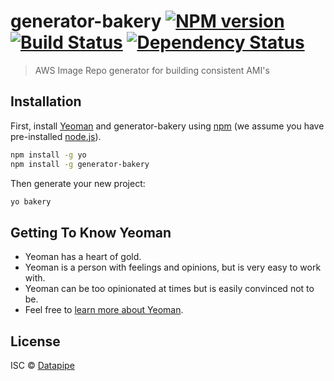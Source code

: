 # generator-bakery [![NPM version][npm-image]][npm-url] [![Build Status][travis-image]][travis-url] [![Dependency Status][daviddm-image]][daviddm-url]
> AWS Image Repo generator for building consistent AMI&#39;s

## Installation

First, install [Yeoman](http://yeoman.io) and generator-bakery using [npm](https://www.npmjs.com/) (we assume you have pre-installed [node.js](https://nodejs.org/)).

```bash
npm install -g yo
npm install -g generator-bakery
```

Then generate your new project:

```bash
yo bakery
```

## Getting To Know Yeoman

 * Yeoman has a heart of gold.
 * Yeoman is a person with feelings and opinions, but is very easy to work with.
 * Yeoman can be too opinionated at times but is easily convinced not to be.
 * Feel free to [learn more about Yeoman](http://yeoman.io/).

## License

ISC © [Datapipe](https://datapipe.com/)


[npm-image]: https://badge.fury.io/js/generator-imagebuild.svg
[npm-url]: https://npmjs.org/package/generator-imagebuild
[travis-image]: https://travis-ci.org/patrickmcclory/generator-imagebuild.svg?branch=master
[travis-url]: https://travis-ci.org/patrickmcclory/generator-imagebuild
[daviddm-image]: https://david-dm.org/patrickmcclory/generator-imagebuild.svg?theme=shields.io
[daviddm-url]: https://david-dm.org/patrickmcclory/generator-imagebuild

